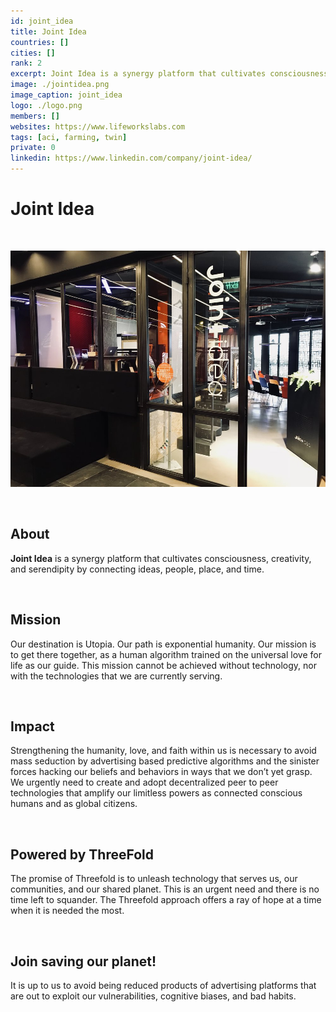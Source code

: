 ```yaml
---
id: joint_idea
title: Joint Idea
countries: []
cities: []
rank: 2
excerpt: Joint Idea is a synergy platform that cultivates consciousness, creativity, and serendipity by connecting ideas, people, place, and time.
image: ./jointidea.png
image_caption: joint_idea
logo: ./logo.png
members: []
websites: https://www.lifeworkslabs.com
tags: [aci, farming, twin]
private: 0
linkedin: https://www.linkedin.com/company/joint-idea/
---
```


# Joint Idea

<br/>

![jointidea](jointidea2.jpg)

<br/>

## About

**Joint Idea** is a synergy platform that cultivates consciousness, creativity, and serendipity by connecting ideas, people, place, and time.

<br/>

## Mission

Our destination is Utopia. Our path is exponential humanity. Our mission is to get there together, as a human algorithm trained on the universal love for life as our guide. This mission cannot be achieved without technology, nor with the technologies that we are currently serving.

<br/>

## Impact

Strengthening the humanity, love, and faith within us is necessary to avoid mass seduction by advertising based predictive algorithms and the sinister forces hacking our beliefs and behaviors in ways that we don’t yet grasp. We urgently need to create and adopt decentralized peer to peer technologies that amplify our limitless powers as connected conscious humans and as global citizens.

<br/>

## Powered by ThreeFold

The promise of Threefold is to unleash technology that serves us, our communities, and our shared planet. This is an urgent need and there is no time left to squander. The Threefold approach offers a ray of hope at a time when it is needed the most.

<br/>

## Join saving our planet!

It is up to us to avoid being reduced products of advertising platforms that are out to exploit our vulnerabilities, cognitive biases, and bad habits. 


<!-- ## Support this project

## TFGrid Solution

### Roadmap 

TODO: Add People? -->